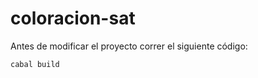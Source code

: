 # coloracion-sat

Antes de modificar el proyecto correr el siguiente código:

```bash 
cabal build
```